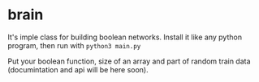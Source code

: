 # brain
It's imple class for building boolean networks.
Install it like any python program, then run with ```python3 main.py```

Put your boolean function, size of an array and part of random train data (documintation and api will be here soon).
